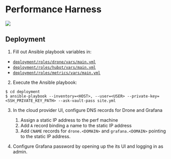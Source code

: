 # Performance Harness

<img src="doc/topology.png"/>

## Deployment

1. Fill out Ansible playbook variables in:

 * [`deployment/roles/drone/vars/main.yml`](deployment/roles/drone/vars/main.yml)
 * [`deployment/roles/hubot/vars/main.yml`](deployment/roles/hubot/vars/main.yml)
 * [`deployment/roles/metrics/vars/main.yml`](deployment/roles/metrics/vars/main.yml)

2. Execute the Ansible playbook:

```
$ cd deployment
$ ansible-playbook --inventory=<HOST>, --user=<USER> --private-key=<SSH_PRIVATE_KEY_PATH> --ask-vault-pass site.yml
```

3. In the cloud provider UI, configure DNS records for Drone and Grafana

    1. Assign a static IP address to the perf machine
    2. Add `A` record binding a name to the static IP address
    3. Add `CNAME` records for `drone.<DOMAIN>` and `grafana.<DOMAIN>` pointing to the static IP address.


4. Configure Grafana password by opening up the its UI and logging in as
   admin.
